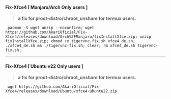#### Fix-Xfce4 [ Manjaro/Arch Only users ]
> **a fix for proot-distro/chroot_unshare for termux users.**
```
 pacman -S wget unzip --noconfirm; wget https://github.com/AkariOficial/Fix-Xfce4/releases/download/Arch%2FManjaro/fixInstallXfce.zip; unzip fixInstallXfce.zip; chmod +x tigervnc-fix.sh xfce4_de.sh; ./xfce4_de.sh && ./tigervnc-fix.sh; clear; rm xfce4_de.sh tigervnc-fix.sh;
```

---

#### Fix-Xfce4 [ Ubuntu v22 Only users ]
> **a fix for proot-distro/chroot_unshare for termux users.**
```
 wget https://github.com/AkariOficial/Fix-Xfce4/releases/download/Ubuntu/xfce4-ubuntu22.zip
```
